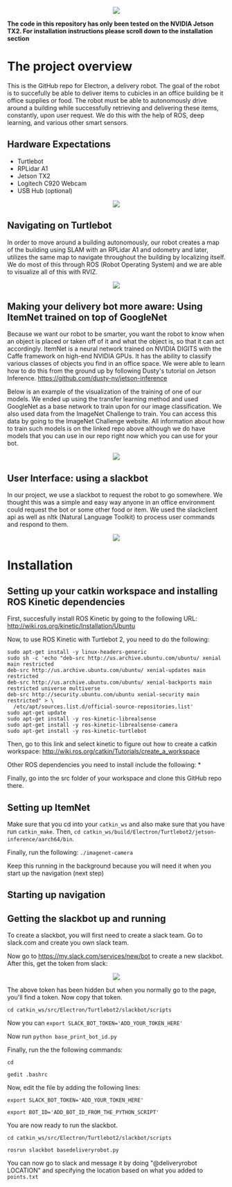 <p align="center">
  <img src="https://github.com/NVIDIA-Jetson/turtlebot3/blob/master/images/electron.png">
</p>

**The code in this repository has only been tested on the NVIDIA Jetson TX2. For installation instructions please scroll down to the installation section**

# The project overview
This is the GitHub repo for Electron, a delivery robot. The goal of the robot is to succefully be able to deliver items to cubicles in an office building be it office supplies or food. The robot must be able to autonomously drive around a building while successfully retrieving and delivering these items, constantly, upon user request. We do this with the help of ROS, deep learning, and various other smart sensors.

## Hardware Expectations
  * Turtlebot
  * RPLidar A1
  * Jetson TX2
  * Logitech C920 Webcam
  * USB Hub (optional)

<p align="center">
  <img src="http://i.imgur.com/8u2dQ3u.jpg">
</p>

## Navigating on Turtlebot
In order to move around a building autonomously, our robot creates a map of the building using SLAM with an RPLidar A1 and odometry and later, utilizes the same map to navigate throughout the building by localizing itself. We do most of this through ROS (Robot Operating System) and we are able to visualize all of this with RVIZ.

<p align="center">
  <img src="http://i.imgur.com/cF9dbGn.png">
</p>

## Making your delivery bot more aware: Using ItemNet trained on top of GoogleNet
Because we want our robot to be smarter, you want the robot to know when an object is placed or taken off of it and what the object is, so that it can act accordingly. ItemNet is a neural network trained on NVIDIA DIGITS with the Caffe framework on high-end NVIDIA GPUs. It has the ability to classify various classes of objects you find in an office space. We were able to learn how to do this from the ground up by following Dusty's tutorial on Jetson Inference.
https://github.com/dusty-nv/jetson-inference 

Below is an example of the visualization of the training of one of our models. We ended up using the transfer learning method and used GoogleNet as a base network to train upon for our image classification. We also used data from the ImageNet Challenge to train. You can access this data by going to the ImageNet Challenge website. All information about how to train such models is on the linked repo above although we do have models that you can use in our repo right now which you can use for your bot.
<p align="center">
  <img src="http://i.imgur.com/yvEDrfE.png">
</p>

## User Interface: using a slackbot
In our project, we use a slackbot to request the robot to go somewhere. We thought this was a simple and easy way anyone in an office environment could request the bot or some other food or item. We used the slackclient api as well as nltk (Natural Language Toolkit) to process user commands and respond to them.
<p align="center">
  <img src="http://i.imgur.com/nyPYhMP.png">
</p>

# Installation

## Setting up your catkin workspace and installing ROS Kinetic dependencies
First, succesfully install ROS Kinetic by going to the following URL: http://wiki.ros.org/kinetic/Installation/Ubuntu

Now, to use ROS Kinetic with Turtlebot 2, you need to do the following:
```
sudo apt-get install -y linux-headers-generic
sudo sh -c 'echo "deb-src http://us.archive.ubuntu.com/ubuntu/ xenial main restricted
deb-src http://us.archive.ubuntu.com/ubuntu/ xenial-updates main restricted
deb-src http://us.archive.ubuntu.com/ubuntu/ xenial-backports main restricted universe multiverse
deb-src http://security.ubuntu.com/ubuntu xenial-security main restricted" > \
  /etc/apt/sources.list.d/official-source-repositories.list'
sudo apt-get update
sudo apt-get install -y ros-kinetic-librealsense
sudo apt-get install -y ros-kinetic-librealsense-camera
sudo apt-get install -y ros-kinetic-turtlebot
```

Then, go to this link and select kinetic to figure out how to create a catkin workspace: http://wiki.ros.org/catkin/Tutorials/create_a_workspace

Other ROS dependencies you need to install include the following:
  * 

Finally, go into the src folder of your workspace and clone this GitHub repo there.
## Setting up ItemNet
Make sure that you cd into your ```catkin_ws``` and also make sure that you have run ```catkin_make```. Then, `cd catkin_ws/build/Electron/Turtlebot2/jetson-inference/aarch64/bin`.

Finally, run the following:
`./imagenet-camera`

Keep this running in the background because you will need it when you start up the navigation (next step)

## Starting up navigation

## Getting the slackbot up and running
To create a slackbot, you will first need to create a slack team. Go to slack.com and create you own slack team.

Now go to https://my.slack.com/services/new/bot to create a new slackbot. After this, get the token from slack:

<p align="center">
  <img src="http://i.imgur.com/9NQbjPZ.png">
</p>

The above token has been hidden but when you normally go to the page, you'll find a token. Now copy that token.

`cd catkin_ws/src/Electron/Turtlebot2/slackbot/scripts`

Now you can `export SLACK_BOT_TOKEN='ADD_YOUR_TOKEN_HERE'`

Now run `python base_print_bot_id.py `

Finally, run the the following commands:

`
cd
`

`
gedit .bashrc
`

Now, edit the file by adding the following lines:

`
export SLACK_BOT_TOKEN='ADD_YOUR_TOKEN_HERE'
`

`
export BOT_ID='ADD_BOT_ID_FROM_THE_PYTHON_SCRIPT'
`

You are now ready to run the slackbot.

`
cd catkin_ws/src/Electron/Turtlebot2/slackbot/scripts
`

`
rosrun slackbot basedeliveryrobot.py
`

You can now go to slack and message it by doing "@deliveryrobot LOCATION" and specifying the location based on what you added to `points.txt`
